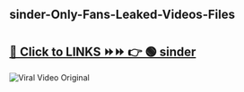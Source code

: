 
 ## sinder-Only-Fans-Leaked-Videos-Files

# <h2><a href="https://mediaupload.pro?sinder">🔗 Click to LINKS ⏩⏩ 👉 🟢 sinder </a></h2>

<a href="https://mediaupload.pro?sinder" rel="nofollow" data-target="animated-image.originalLink"><img src="https://i.ibb.co.com/xMMVF88/686577567.gif" alt="Viral Video Original" style="max-width: 100%; display: inline-block;" data-target="animated-image.originalImage"></a>